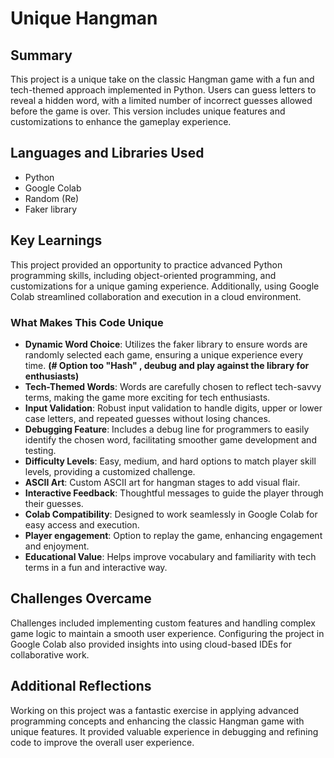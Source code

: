 # Unique Hangman

## Summary
This project is a unique take on the classic Hangman game with a fun and tech-themed approach implemented in Python. Users can guess letters to reveal a hidden word, with a limited number of incorrect guesses allowed before the game is over. This version includes unique features and customizations to enhance the gameplay experience.

## Languages and Libraries Used
- Python
- Google Colab
- Random (Re)
- Faker library


## Key Learnings
This project provided an opportunity to practice advanced Python programming skills, including object-oriented programming, and customizations for a unique gaming experience. Additionally, using Google Colab streamlined collaboration and execution in a cloud environment.

### What Makes This Code Unique
- **Dynamic Word Choice**: Utilizes the faker library to ensure words are randomly selected each game, ensuring a unique experience every time. **(# Option too "Hash" , deubug and play against the library for enthusiasts)**
- **Tech-Themed Words**: Words are carefully chosen to reflect tech-savvy terms, making the game more exciting for tech enthusiasts.
- **Input Validation**: Robust input validation to handle digits, upper or lower case letters, and repeated guesses without losing chances.
- **Debugging Feature**: Includes a debug line for programmers to easily identify the chosen word, facilitating smoother game development and testing.
- **Difficulty Levels**: Easy, medium, and hard options to match player skill levels, providing a customized challenge.
- **ASCII Art**: Custom ASCII art for hangman stages to add visual flair.
- **Interactive Feedback**: Thoughtful messages to guide the player through their guesses.
- **Colab Compatibility**: Designed to work seamlessly in Google Colab for easy access and execution.
- **Player engagement**: Option to replay the game, enhancing engagement and enjoyment.
- **Educational Value**: Helps improve vocabulary and familiarity with tech terms in a fun and interactive way.

## Challenges Overcame
Challenges included implementing custom features and handling complex game logic to maintain a smooth user experience. Configuring the project in Google Colab also provided insights into using cloud-based IDEs for collaborative work.

## Additional Reflections
Working on this project was a fantastic exercise in applying advanced programming concepts and enhancing the classic Hangman game with unique features. It provided valuable experience in debugging and refining code to improve the overall user experience.
